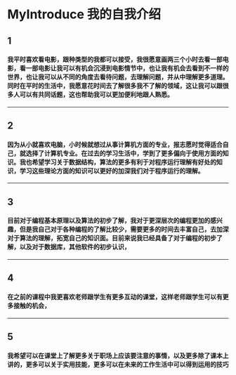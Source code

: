 # MyIntroduce 我的自我介绍

## 1
#### 我平时喜欢看电影，跟种类型的我都可以接受，我很愿意画两三个小时去看一部电影，看一部电影让我可以有机会沉浸到电影情节中，也让我有机会去看到不一样的世界，也让我可以从不同的角度去看待问题，去理解问题，并从中理解更多道理。同时在平时的生活中，我愿意花时间去了解很多我不了解的领域，这让我可以跟很多人可以有共同话题，这也帮助我可以更加便利地跟人熟悉。
---
## 2
#### 因为从小就喜欢电脑，小时候就想过从事计算机方面的专业，报志愿时觉得适合自己，就选择了计算机专业。在过去的学习生活中，学到了更多偏向于使用方面的知识。我也希望学习关于数据结构，算法的更多有利于对程序运行理解有好处的知识，学习这些理论方面的知识可以更好的加深我们对于程序运行的理解。

---
## 3
#### 目前对于编程基本原理以及算法的初步了解，我对于更深层次的编程更加的感兴趣，但是我自己对于各种编程的了解比较少，需要更多的时间去丰富自己，去加深对于算法的理解，拓宽自己的知识面。目前来说我已经具备了对于编程的初步了解，以及对于数据库，其他软件的初步认识，
---
## 4
#### 在之前的课程中我更喜欢老师跟学生有更多互动的课堂，这样老师跟学生可以有更多接触的机会，
---
## 5
#### 我希望可以在课堂上了解更多关于职场上应该要注意的事情，以及更多除了课本上讲的，更多可以关于实用技能，更多可以在未来的工作生活中可以得到运用的技巧
